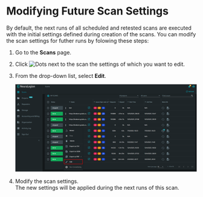 # Modifying Future Scan Settings
By default, the next runs of all scheduled and retested scans are executed with the initial settings defined during creation of the scans.
You can modify the scan settings for futher runs by folowing these steps:
1. Go to the **Scans** page.
2. Click ![Dots](media/dots-button.png ':size=2%') next to the scan the settings of which you want to edit.
3. From the drop-down list, select **Edit**.

    ![edit-settings](media/edit-settings.png ':size=60%')

4. Modify the scan settings.<br>
The new settings will be applied during the next runs of this scan.
